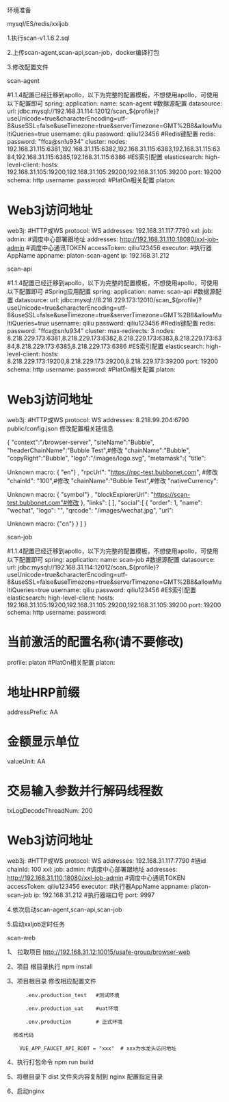 环境准备

mysql/ES/redis/xxljob

1.执行scan-v1.1.6.2.sql

2.上传scan-agent,scan-api,scan-job，docker编译打包

3.修改配置文件

scan-agent

#1.1.4配置已经迁移到apollo，以下为完整的配置模板，不想使用apollo，可使用以下配置即可
spring:
application:
name: scan-agent
#数据源配置
datasource:
url: jdbc:mysql://192.168.31.114:12012/scan_${profile}?useUnicode=true&characterEncoding=utf-8&useSSL=false&useTimezone=true&serverTimezone=GMT%2B8&allowMultiQueries=true
username: qiliu
password: qiliu123456
#Redis键配置
redis:
password: "ffca@sn!u934"
cluster:
nodes: 192.168.31.115:6381,192.168.31.115:6382,192.168.31.115:6383,192.168.31.115:6384,192.168.31.115:6385,192.168.31.115:6386
#ES索引配置
elasticsearch:
high-level-client:
hosts: 192.168.31.105:19200,192.168.31.105:29200,192.168.31.105:39200
port: 19200
schema: http
username:
password:
#PlatOn相关配置
platon:
# Web3j访问地址
web3j:
#HTTP或WS
protocol: WS
addresses: 192.168.31.117:7790
xxl:
job:
admin:
#调度中心部署跟地址
addresses: http://192.168.31.110:18080/xxl-job-admin
#调度中心通讯TOKEN
accessToken: qiliu123456
executor:
#执行器AppName
appname: platon-scan-agent
ip: 192.168.31.212


scan-api

#1.1.4配置已经迁移到apollo，以下为完整的配置模板，不想使用apollo，可使用以下配置即可
#Spring应用配置
spring:
application:
name: scan-api
#数据源配置
datasource:
url: jdbc:mysql://8.218.229.173:12010/scan_${profile}?useUnicode=true&characterEncoding=utf-8&useSSL=false&useTimezone=true&serverTimezone=GMT%2B8&allowMultiQueries=true
username: qiliu
password: qiliu123456
#Redis键配置
redis:
password: "ffca@sn!u934"
cluster:
max-redirects: 3
nodes: 8.218.229.173:6381,8.218.229.173:6382,8.218.229.173:6383,8.218.229.173:6384,8.218.229.173:6385,8.218.229.173:6386
#ES索引配置
elasticsearch:
high-level-client:
hosts: 8.218.229.173:19200,8.218.229.173:29200,8.218.229.173:39200
port: 19200
schema: http
username:
password:
#PlatOn相关配置
platon:
# Web3j访问地址
web3j:
#HTTP或WS
protocol: WS
addresses: 8.218.99.204:6790
public/config.json   修改配置相关链信息

{
"context":"/browser-server",
"siteName":"Bubble",
"headerChainName":"Bubble Test",#修改
"chainName":"Bubble",
"copyRight":"Bubble",
"logo":"/images/logo.svg",
"metamask":{
"title":

Unknown macro: { "en"}
,
"rpcUrl": "https://rpc-test.bubbonet.com", #修改
"chainId": "100",#修改
"chainName":"Bubble Test",#修改
"nativeCurrency":

Unknown macro: { "symbol"}
,
"blockExplorerUrl": "https://scan-test.bubbonet.com"#修改
},
"links": [
],
"social":[
{
"order": 1,
"name": "wechat",
"logo": "",
"qrcode": "/images/wechat.jpg",
"url":

Unknown macro: {"cn"}
}
]
}









scan-job

#1.1.4配置已经迁移到apollo，以下为完整的配置模板，不想使用apollo，可使用以下配置即可
spring:
application:
name: scan-job
#数据源配置
datasource:
url: jdbc:mysql://192.168.31.114:12012/scan_${profile}?useUnicode=true&characterEncoding=utf-8&useSSL=false&useTimezone=true&serverTimezone=GMT%2B8&allowMultiQueries=true
username: qiliu
password: qiliu123456
#ES索引配置
elasticsearch:
high-level-client:
hosts: 192.168.31.105:19200,192.168.31.105:29200,192.168.31.105:39200
port: 19200
schema: http
username:
password:
# 当前激活的配置名称(请不要修改)
profile: platon
#PlatOn相关配置
platon:
# 地址HRP前缀
addressPrefix: AA
# 金额显示单位
valueUnit: AA
# 交易输入参数并行解码线程数
txLogDecodeThreadNum: 200
# Web3j访问地址
web3j:
#HTTP或WS
protocol: WS
addresses: 192.168.31.117:7790
#链id
chainId: 100
xxl:
job:
admin:
#调度中心部署跟地址
addresses: http://192.168.31.110:18080/xxl-job-admin
#调度中心通讯TOKEN
accessToken: qiliu123456
executor:
#执行器AppName
appname: platon-scan-job
ip: 192.168.31.212
#执行器端口号
port: 9997


4.依次启动scan-agent,scan-api,scan-job

5.启动xxljob定时任务









scan-web


1、 拉取项目  http://192.168.31.12:10015/usafe-group/browser-web

2、项目 根目录执行 npm install

3、项目根目录 修改相应配置文件

          .env.production_test   #测试环境

          .env.production_uat    #uat环境

          .env.production        # 正式环境

      修改代码   

        VUE_APP_FAUCET_API_ROOT = "xxx"  # xxx为水龙头访问地址

4、执行打包命令 npm run build

5、将根目录下 dist 文件夹内容复制到 nginx 配置指定目录

6、启动nginx   
              

       

